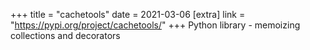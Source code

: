 +++
title = "cachetools"
date = 2021-03-06
[extra]
link = "https://pypi.org/project/cachetools/"
+++
Python library - memoizing collections and decorators

